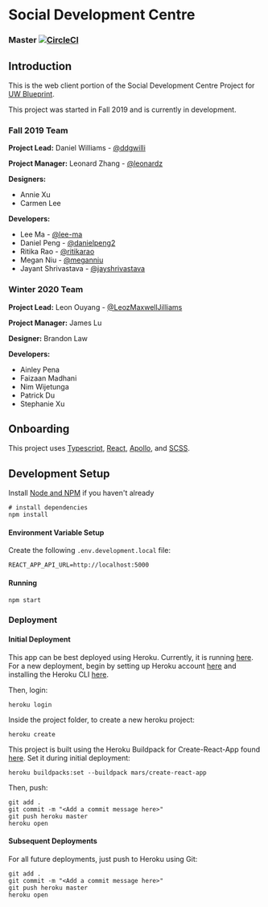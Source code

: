 # Social Development Centre

### Master [![CircleCI](https://circleci.com/gh/uwblueprint/sdc-web/tree/master.svg?style=shield)](https://circleci.com/gh/uwblueprint/sdc-web/tree/master)

## Introduction

This is the web client portion of the Social Development Centre Project for [UW Blueprint](https://https://uwblueprint.org/).

This project was started in Fall 2019 and is currently in development.

### Fall 2019 Team

**Project Lead:** Daniel Williams - [@ddgwilli](https://github.com/ddgwilli)

**Project Manager:** Leonard Zhang - [@leonardz](https://github.com/leonardz)

**Designers:**

- Annie Xu
- Carmen Lee

**Developers:**

- Lee Ma - [@lee-ma](https://github.com/lee-ma)
- Daniel Peng - [@danielpeng2](https://github.com/danielpeng2)
- Ritika Rao - [@ritikarao](https://github.com/ritikarao)
- Megan Niu - [@meganniu](https://github.com/meganniu)
- Jayant Shrivastava - [@jayshrivastava](https://github.com/jayshrivastava)

### Winter 2020 Team

**Project Lead:** Leon Ouyang - [@LeozMaxwellJilliams](https://github.com/LeozMaxwellJilliams)

**Project Manager:** James Lu

**Designer:** Brandon Law

**Developers:**

- Ainley Pena
- Faizaan Madhani
- Nim Wijetunga
- Patrick Du
- Stephanie Xu

## Onboarding

This project uses [Typescript](https://www.typescriptlang.org/), [React](https://reactjs.org/), [Apollo](https://www.apollographql.com/docs/react/), and [SCSS](https://sass-lang.com/).

## Development Setup

Install [Node and NPM](https://nodejs.org/dist/v10.15.0/node-v10.15.0.pkg)
if you haven't already

```
# install dependencies
npm install
```

#### Environment Variable Setup

Create the following `.env.development.local` file:

```
REACT_APP_API_URL=http://localhost:5000
```

#### Running

```
npm start
```

### Deployment

#### Initial Deployment

This app can be best deployed using Heroku. Currently, it is running [here](https://guarded-plains-51025.herokuapp.com). For a new deployment, begin by setting up Heroku account [here](https://heroku.com) and installing the Heroku CLI [here](https://devcenter.heroku.com/articles/heroku-cli).

Then, login:

```
heroku login
```

Inside the project folder, to create a new heroku project:

```
heroku create
```

This project is built using the Heroku Buildpack for Create-React-App found [here](https://github.com/mars/create-react-app-buildpack). Set it during initial deployment:

```
heroku buildpacks:set --buildpack mars/create-react-app
```

Then, push:

```
git add .
git commit -m "<Add a commit message here>"
git push heroku master
heroku open
```

#### Subsequent Deployments

For all future deployments, just push to Heroku using Git:

```
git add .
git commit -m "<Add a commit message here>"
git push heroku master
heroku open
```
